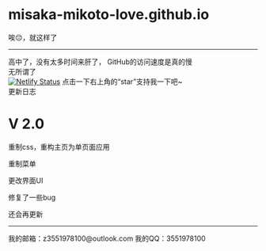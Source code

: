 # misaka-mikoto-love.github.io
唉😔，就这样了<hr>
高中了，没有太多时间来肝了，
GitHub的访问速度是真的慢<br>
无所谓了<br>
[![Netlify Status](https://api.netlify.com/api/v1/badges/34cc4b95-d463-4e75-b15f-43dc68932f80/deploy-status)](https://app.netlify.com/sites/roll-day/deploys)
点击一下右上角的“star”支持我一下吧~<br>
更新日志
<h1>V 2.0</h1>
<p>重制css，重构主页为单页面应用</p>
<p>重制菜单</p>
<p>更改界面UI</p>
<p>修复了一些bug</p>
还会再更新<hr>
我的邮箱：z3551978100@outlook.com
我的QQ：3551978100
